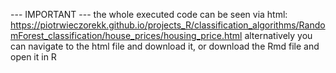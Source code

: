 --- IMPORTANT --- the whole executed code can be seen via html: https://piotrwieczorekk.github.io/projects_R/classification_algorithms/RandomForest_classification/house_prices/housing_price.html alternatively you can navigate to the html file and download it, or download the Rmd file and open it in R
